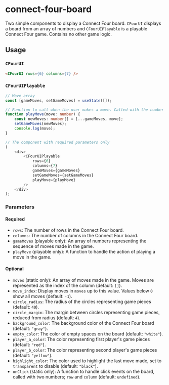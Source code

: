 # connect-four-board

Two simple components to display a Connect Four board. `CFourUI` displays a board from an array of numbers and `CFourUIPlayable` is a playable Connect Four game. Contains no other game logic.

## Usage

### `CFourUI`

```HTML
<CFourUI rows={6} columns={7} />
```

### `CFourUIPlayable`

```TypeScript
// Move array
const [gameMoves, setGameMoves] = useState([]);

// Function to call when the user makes a move. Called with the number of the move column.
function playMove(move: number) {
    const newMoves: number[] = [...gameMoves, move];
    setGameMoves(newMoves);
    console.log(move);
}

// The component with required parameters only
(
    <div>
        <CFourUIPlayable
            rows={6}
            columns={7}
            gameMoves={gameMoves}
            setGameMoves={setGameMoves}
            playMove={playMove}
        />
    </div>
);
```

### Parameters

#### Required

-   `rows`: The number of rows in the Connect Four board.
-   `columns`: The number of columns in the Connect Four board.
-   `gameMoves` (playable only): An array of numbers representing the sequence of moves made in the game.
-   `playMove` (playable only): A function to handle the action of playing a move in the game.

#### Optional

-   `moves` (static only): An array of moves made in the game. Moves are represented as the index of the column (default: `[]`).
-   `move_index`: Display moves in `moves` up to this value. Values below `0` show all moves (default: `-1`).
-   `circle_radius`: The radius of the circles representing game pieces (default: `40`).
-   `circle_margin`: The margin between circles representing game pieces, reduced from radius (default: `4`).
-   `background_color`: The background color of the Connect Four board (default: `"gray"`).
-   `empty_color`: The color of empty spaces on the board (default: `"white"`).
-   `player_a_color`: The color representing first player's game pieces (default: `"red"`).
-   `player_b_color`: The color representing second player's game pieces (default: `"yellow"`).
-   `highlight_color`: The color used to highlight the last move made, set to `transparent` to disable (default: `"black"`).
-   `onClick` (static only): A function to handle click events on the board, called with two numbers; `row` and `column` (default: `undefined`).
